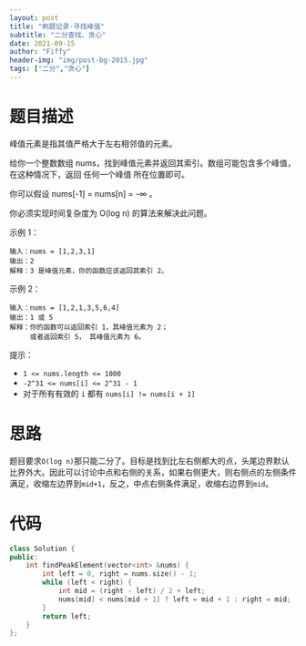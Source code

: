 ```yaml
---
layout: post
title: "刷题记录-寻找峰值"
subtitle: "二分查找、贪心"
date: 2021-09-15
author: "Fiffy"
header-img: "img/post-bg-2015.jpg"
tags: ["二分","贪心"]
---
```


# 题目描述

峰值元素是指其值严格大于左右相邻值的元素。

给你一个整数数组 nums，找到峰值元素并返回其索引。数组可能包含多个峰值，在这种情况下，返回 任何一个峰值 所在位置即可。

你可以假设 nums[-1] = nums[n] = -∞ 。

你必须实现时间复杂度为 O(log n) 的算法来解决此问题。

示例 1：

```
输入：nums = [1,2,3,1]
输出：2
解释：3 是峰值元素，你的函数应该返回其索引 2。
```

示例 2：

```
输入：nums = [1,2,1,3,5,6,4]
输出：1 或 5 
解释：你的函数可以返回索引 1，其峰值元素为 2；
     或者返回索引 5， 其峰值元素为 6。
```


提示：

- `1 <= nums.length <= 1000`
- `-2^31 <= nums[i] <= 2^31 - 1`
- 对于所有有效的 `i` 都有 `nums[i] != nums[i + 1]`

# 思路

题目要求`O(log n)`那只能二分了。目标是找到比左右侧都大的点，头尾边界默认比界外大。因此可以讨论中点和右侧的关系，如果右侧更大，则右侧点的左侧条件满足，收缩左边界到`mid+1`，反之，中点右侧条件满足，收缩右边界到`mid`。

# 代码

```c++
class Solution {
public:
    int findPeakElement(vector<int> &nums) {
        int left = 0, right = nums.size() - 1;
        while (left < right) {
            int mid = (right - left) / 2 + left;
            nums[mid] < nums[mid + 1] ? left = mid + 1 : right = mid;
        }
        return left;
    }
};
```

